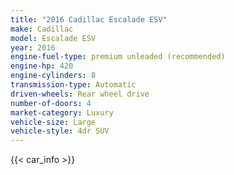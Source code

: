 ```yaml
---
title: "2016 Cadillac Escalade ESV"
make: Cadillac
model: Escalade ESV
year: 2016
engine-fuel-type: premium unleaded (recommended)
engine-hp: 420
engine-cylinders: 8
transmission-type: Automatic
driven-wheels: Rear wheel drive
number-of-doors: 4
market-category: Luxury
vehicle-size: Large
vehicle-style: 4dr SUV
---
```


{{< car_info >}}
